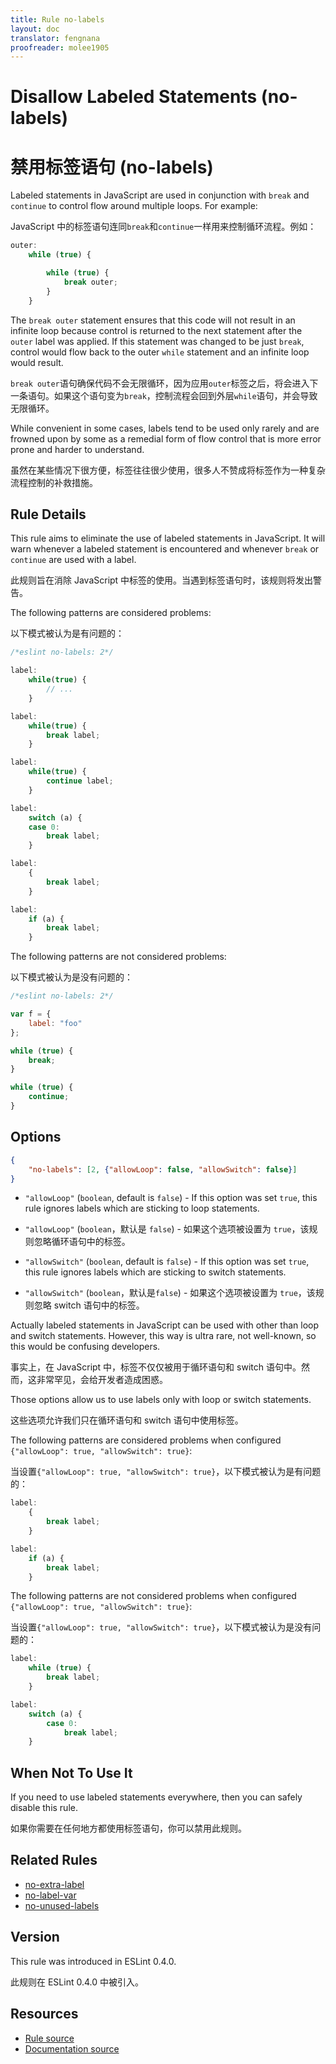 ```yaml
---
title: Rule no-labels
layout: doc
translator: fengnana
proofreader: molee1905
---
```

<!-- Note: No pull requests accepted for this file. See README.md in the root directory for details. -->

# Disallow Labeled Statements (no-labels)

# 禁用标签语句 (no-labels)

Labeled statements in JavaScript are used in conjunction with `break` and `continue` to control flow around multiple loops. For example:

JavaScript 中的标签语句连同`break`和`continue`一样用来控制循环流程。例如：

```js
outer:
    while (true) {

        while (true) {
            break outer;
        }
    }
```

The `break outer` statement ensures that this code will not result in an infinite loop because control is returned to the next statement after the `outer` label was applied. If this statement was changed to be just `break`, control would flow back to the outer `while` statement and an infinite loop would result.

`break outer`语句确保代码不会无限循环，因为应用`outer`标签之后，将会进入下一条语句。如果这个语句变为`break`，控制流程会回到外层`while`语句，并会导致无限循环。

While convenient in some cases, labels tend to be used only rarely and are frowned upon by some as a remedial form of flow control that is more error prone and harder to understand.

虽然在某些情况下很方便，标签往往很少使用，很多人不赞成将标签作为一种复杂流程控制的补救措施。

## Rule Details

This rule aims to eliminate the use of labeled statements in JavaScript. It will warn whenever a labeled statement is encountered and whenever `break` or `continue` are used with a label.

此规则旨在消除 JavaScript 中标签的使用。当遇到标签语句时，该规则将发出警告。

The following patterns are considered problems:

以下模式被认为是有问题的：

```js
/*eslint no-labels: 2*/

label:
    while(true) {
        // ...
    }

label:
    while(true) {
        break label;
    }

label:
    while(true) {
        continue label;
    }

label:
    switch (a) {
    case 0:
        break label;
    }

label:
    {
        break label;
    }

label:
    if (a) {
        break label;
    }
```

The following patterns are not considered problems:

以下模式被认为是没有问题的：

```js
/*eslint no-labels: 2*/

var f = {
    label: "foo"
};

while (true) {
    break;
}

while (true) {
    continue;
}
```

## Options

```json
{
    "no-labels": [2, {"allowLoop": false, "allowSwitch": false}]
}
```

* `"allowLoop"` (`boolean`, default is `false`) - If this option was set `true`, this rule ignores labels which are sticking to loop statements.

* `"allowLoop"` (`boolean`，默认是 `false`) - 如果这个选项被设置为 `true`，该规则忽略循环语句中的标签。

* `"allowSwitch"` (`boolean`, default is `false`) - If this option was set `true`, this rule ignores labels which are sticking to switch statements.

* `"allowSwitch"` (`boolean`，默认是`false`) - 如果这个选项被设置为 `true`，该规则忽略 switch 语句中的标签。

Actually labeled statements in JavaScript can be used with other than loop and switch statements.
However, this way is ultra rare, not well-known, so this would be confusing developers.

事实上，在 JavaScript 中，标签不仅仅被用于循环语句和 switch 语句中。然而，这非常罕见，会给开发者造成困惑。

Those options allow us to use labels only with loop or switch statements.

这些选项允许我们只在循环语句和 switch 语句中使用标签。

The following patterns are considered problems when configured `{"allowLoop": true, "allowSwitch": true}`:

当设置`{"allowLoop": true, "allowSwitch": true}`，以下模式被认为是有问题的：

```js
label:
    {
        break label;
    }

label:
    if (a) {
        break label;
    }
```

The following patterns are not considered problems when configured `{"allowLoop": true, "allowSwitch": true}`:

当设置`{"allowLoop": true, "allowSwitch": true}`，以下模式被认为是没有问题的：

```js
label:
    while (true) {
        break label;
    }

label:
    switch (a) {
        case 0:
            break label;
    }
```

## When Not To Use It

If you need to use labeled statements everywhere, then you can safely disable this rule.

如果你需要在任何地方都使用标签语句，你可以禁用此规则。

## Related Rules

* [no-extra-label](./no-extra-label)
* [no-label-var](./no-label-var)
* [no-unused-labels](./no-unused-labels)

## Version

This rule was introduced in ESLint 0.4.0.

此规则在 ESLint 0.4.0 中被引入。

## Resources

* [Rule source](https://github.com/eslint/eslint/tree/master/lib/rules/no-labels.js)
* [Documentation source](https://github.com/eslint/eslint/tree/master/docs/rules/no-labels.md)
